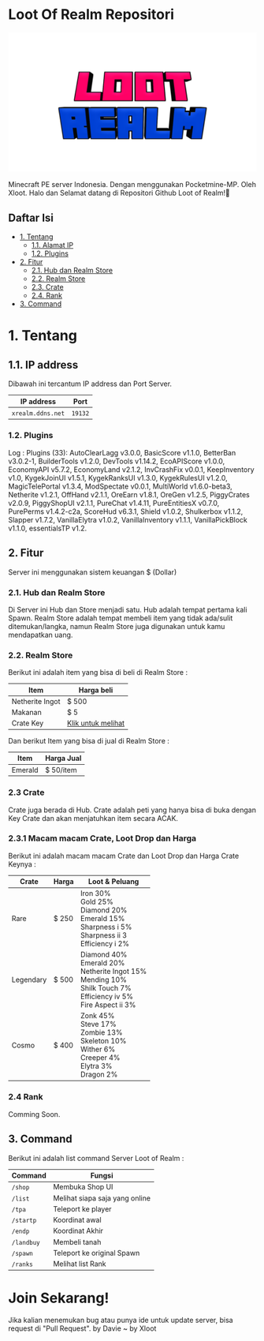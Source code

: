 # Loot Of Realm Repositori

![Logo](logo.png)

Minecraft PE server Indonesia. Dengan menggunakan Pocketmine-MP. Oleh Xloot.
Halo dan Selamat datang di Repositori Github Loot of Realm!👋

## Daftar Isi

* [1. Tentang](#1-tentang)
    * [1.1. Alamat IP](#11-ip-address)
    * [1.2. Plugins](#12-plugins)
* [2. Fitur](#2-fitur)
    * [2.1. Hub dan Realm Store](#21-hub-dan-realm-store)
    * [2.2. Realm Store](#22-realm-store)
    * [2.3. Crate](#23-crate)
    * [2.4. Rank](#24-rank)
* [3. Command](#3-command)

# 1. Tentang

## 1.1. IP address

Dibawah ini tercantum IP address dan Port Server.

IP address     | Port
--------------- | ------
`xrealm.ddns.net` | `19132`

### 1.2. Plugins

Log :
Plugins (33): AutoClearLagg v3.0.0, BasicScore v1.1.0, BetterBan v3.0.2-1, BuilderTools v1.2.0, DevTools v1.14.2, EcoAPIScore v1.0.0, EconomyAPI v5.7.2, EconomyLand v2.1.2, InvCrashFix v0.0.1, KeepInventory v1.0, KygekJoinUI v1.5.1, KygekRanksUI v1.3.0, KygekRulesUI v1.2.0, MagicTelePortal v1.3.4, ModSpectate v0.0.1, MultiWorld v1.6.0-beta3, Netherite v1.2.1, OffHand v2.1.1, OreEarn v1.8.1, OreGen v1.2.5, PiggyCrates v2.0.9, PiggyShopUI v2.1.1, PureChat v1.4.11, PureEntitiesX v0.7.0, PurePerms v1.4.2-c2a, ScoreHud v6.3.1, Shield v1.0.2, Shulkerbox v1.1.2, Slapper v1.7.2, VanillaElytra v1.0.2, VanillaInventory v1.1.1, VanillaPickBlock v1.1.0, essentialsTP v1.2.

## 2. Fitur

Server ini menggunakan sistem keuangan $ (Dollar)

### 2.1. Hub dan Realm Store

Di Server ini Hub dan Store menjadi satu. Hub adalah tempat pertama kali Spawn. Realm Store adalah tempat membeli item yang tidak ada/sulit ditemukan/langka, namun Realm Store juga digunakan untuk kamu mendapatkan uang.

### 2.2. Realm Store

Berikut ini adalah item yang bisa di beli di Realm Store :

Item            | Harga beli
--------------- | ----------
Netherite Ingot | $ 500
Makanan         | $ 5
Crate Key       | [Klik untuk melihat](#23-crate)

Dan berikut Item yang bisa di jual di Realm Store :

Item            | Harga Jual
--------------- | ----------
Emerald         | $ 50/item

### 2.3 Crate

Crate juga berada di Hub. Crate adalah peti yang hanya bisa di buka dengan Key Crate dan akan menjatuhkan item secara ACAK.

### 2.3.1 Macam macam Crate, Loot Drop dan Harga

Berikut ini adalah macam macam Crate dan Loot Drop dan Harga Crate Keynya :

Crate           | Harga  | Loot & Peluang
--------------- | ------ | -----------------
Rare            | $ 250  | Iron 30%</br>Gold 25%</br>Diamond 20%</br>Emerald 15%</br>Sharpness i 5%</br>Sharpness ii 3</br>Efficiency i 2%
Legendary       | $ 500  | Diamond 40%</br>Emerald 20%</br>Netherite Ingot 15%</br>Mending 10%</br>Shilk Touch 7%</br>Efficiency iv 5%</br>Fire Aspect ii 3%
Cosmo           | $ 400  | Zonk 45%</br>Steve 17%</br>Zombie 13%</br>Skeleton 10%</br>Wither 6%</br>Creeper 4%</br>Elytra 3%</br>Dragon 2%

### 2.4 Rank

Comming Soon.

## 3. Command

Berikut ini adalah list command Server Loot of Realm :

Command      | Fungsi
------------ | -------
`/shop`      | Membuka Shop UI
`/list`      | Melihat siapa saja yang online
`/tpa`       | Teleport ke player
`/startp`    | Koordinat awal
`/endp`      | Koordinat Akhir
`/landbuy`   | Membeli tanah
`/spawn`     | Teleport ke original Spawn
`/ranks`     | Melihat list Rank

# Join Sekarang!

Jika kalian menemukan bug atau punya ide untuk update server, bisa request di "Pull Request".
by Davie ~ by Xloot
